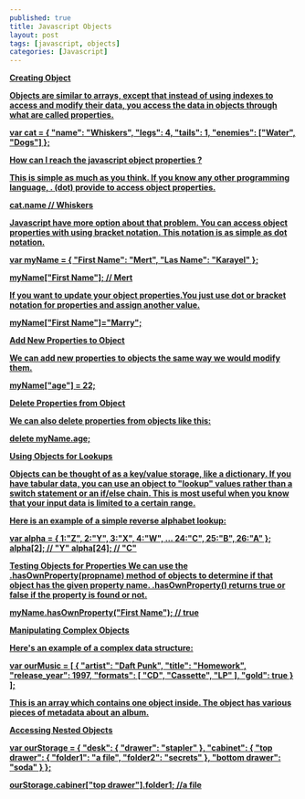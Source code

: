 ```yaml
---
published: true
title: Javascript Objects
layout: post
tags: [javascript, objects]
categories: [Javascript]
---
```

<b><u>Creating Object<u></u>

Objects are similar to arrays, except that instead of using indexes to access and modify their data, you access the data in objects through what are called properties.

var cat = {
  "name": "Whiskers",
  "legs": 4,
  "tails": 1,
  "enemies": ["Water", "Dogs"]
};

<b><u>How can I reach the javascript object properties ?</u></b>

This is simple as much as you think. If you know any other programming language, . (dot) provide to access object properties.

cat.name // Whiskers

Javascript have more option about that problem. You can access object properties with using bracket notation. This notation is as simple as dot notation.

var myName = {
  "First Name": "Mert",
  "Las Name": "Karayel"
};

myName["First Name"]; // Mert

If you want to update your object properties.You just use dot or bracket notation for properties and assign another value.

myName["First Name"]="Marry";

<b><u>Add New Properties to Object</u></b>

We can add new properties to objects the same way we would modify them.

myName["age"] = 22;

<b><u>Delete Properties from Object</u></b>

We can also delete properties from objects like this:

delete myName.age;

<b><u>Using Objects for Lookups</u></b>

Objects can be thought of as a key/value storage, like a dictionary. If you have tabular data, you can use an object to "lookup" values rather than a switch statement or an if/else chain. This is most useful when you know that your input data is limited to a certain range.

Here is an example of a simple reverse alphabet lookup:

var alpha = {
  1:"Z",
  2:"Y",
  3:"X",
  4:"W",
  ...
  24:"C",
  25:"B",
  26:"A"
};
alpha[2]; // "Y"
alpha[24]; // "C"

<b><u>Testing Objects for Properties</u></b>
We can use the .hasOwnProperty(propname) method of objects to determine if that object has the given property name. .hasOwnProperty() returns true or false if the property is found or not.

myName.hasOwnProperty("First Name"); // true

<b><u>Manipulating Complex Objects</u></b>

Here's an example of a complex data structure:

var ourMusic = [
  {
    "artist": "Daft Punk",
    "title": "Homework",
    "release_year": 1997,
    "formats": [ 
      "CD", 
      "Cassette", 
      "LP" ],
    "gold": true
  }
];

This is an array which contains one object inside. The object has various pieces of metadata about an album. 

<b><u>Accessing Nested  Objects</u></b>

var ourStorage = {
  "desk": {
    "drawer": "stapler"
  },
  "cabinet": {
    "top drawer": { 
      "folder1": "a file",
      "folder2": "secrets"
    },
    "bottom drawer": "soda"
  }
};

ourStorage.cabiner["top drawer"].folder1; //a file